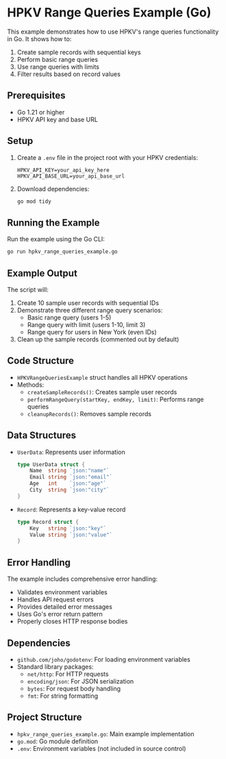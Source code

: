 # HPKV Range Queries Example (Go)

This example demonstrates how to use HPKV's range queries functionality in Go. It shows how to:
1. Create sample records with sequential keys
2. Perform basic range queries
3. Use range queries with limits
4. Filter results based on record values

## Prerequisites

- Go 1.21 or higher
- HPKV API key and base URL

## Setup

1. Create a `.env` file in the project root with your HPKV credentials:
   ```
   HPKV_API_KEY=your_api_key_here
   HPKV_API_BASE_URL=your_api_base_url
   ```

2. Download dependencies:
   ```bash
   go mod tidy
   ```

## Running the Example

Run the example using the Go CLI:
```bash
go run hpkv_range_queries_example.go
```

## Example Output

The script will:
1. Create 10 sample user records with sequential IDs
2. Demonstrate three different range query scenarios:
   - Basic range query (users 1-5)
   - Range query with limit (users 1-10, limit 3)
   - Range query for users in New York (even IDs)
3. Clean up the sample records (commented out by default)

## Code Structure

- `HPKVRangeQueriesExample` struct handles all HPKV operations
- Methods:
  - `createSampleRecords()`: Creates sample user records
  - `performRangeQuery(startKey, endKey, limit)`: Performs range queries
  - `cleanupRecords()`: Removes sample records

## Data Structures

- `UserData`: Represents user information
  ```go
  type UserData struct {
      Name  string `json:"name"`
      Email string `json:"email"`
      Age   int    `json:"age"`
      City  string `json:"city"`
  }
  ```
- `Record`: Represents a key-value record
  ```go
  type Record struct {
      Key   string `json:"key"`
      Value string `json:"value"`
  }
  ```

## Error Handling

The example includes comprehensive error handling:
- Validates environment variables
- Handles API request errors
- Provides detailed error messages
- Uses Go's error return pattern
- Properly closes HTTP response bodies

## Dependencies

- `github.com/joho/godotenv`: For loading environment variables
- Standard library packages:
  - `net/http`: For HTTP requests
  - `encoding/json`: For JSON serialization
  - `bytes`: For request body handling
  - `fmt`: For string formatting

## Project Structure

- `hpkv_range_queries_example.go`: Main example implementation
- `go.mod`: Go module definition
- `.env`: Environment variables (not included in source control) 